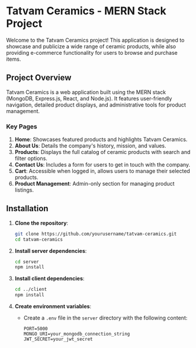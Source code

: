 # Tatvam Ceramics - MERN Stack Project

Welcome to the Tatvam Ceramics project! This application is designed to showcase and publicize a wide range of ceramic products, while also providing e-commerce functionality for users to browse and purchase items.

## Project Overview

Tatvam Ceramics is a web application built using the MERN stack (MongoDB, Express.js, React, and Node.js). It features user-friendly navigation, detailed product displays, and administrative tools for product management.

### Key Pages

1. **Home**: Showcases featured products and highlights Tatvam Ceramics.
2. **About Us**: Details the company's history, mission, and values.
3. **Products**: Displays the full catalog of ceramic products with search and filter options.
4. **Contact Us**: Includes a form for users to get in touch with the company.
5. **Cart**: Accessible when logged in, allows users to manage their selected products.
6. **Product Management**: Admin-only section for managing product listings.

## Installation

1. **Clone the repository**:
    ```bash
    git clone https://github.com/yourusername/tatvam-ceramics.git
    cd tatvam-ceramics
    ```

2. **Install server dependencies**:
    ```bash
    cd server
    npm install
    ```

3. **Install client dependencies**:
    ```bash
    cd ../client
    npm install
    ```

4. **Create environment variables**:
    - Create a `.env` file in the `server` directory with the following content:
      ```plaintext
      PORT=5000
      MONGO_URI=your_mongodb_connection_string
      JWT_SECRET=your_jwt_secret
      ```
